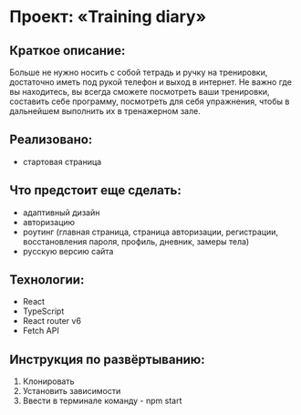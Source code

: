 # Проект: «Training diary»

## Краткое описание:
Больше не нужно носить с собой тетрадь и ручку на тренировки, достаточно иметь под рукой телефон и выход в интернет. Не важно где вы находитесь, вы всегда сможете посмотреть ваши тренировки, составить себе программу, посмотреть для себя упражнения, чтобы в дальнейшем выполнить их в тренажерном зале.

## Реализовано: 
* стартовая страница

## Что предстоит еще сделать: 
* адаптивный дизайн
* авторизацию
* роутинг (главная страница, страница авторизации, регистрации, восстановления пароля, профиль, дневник, замеры тела)
* русскую версию сайта

## Технологии: 
* React
* TypeScript
* React router v6
* Fetch API

## Инструкция по развёртыванию:
1. Клонировать
2. Установить зависимости
3. Ввести в терминале команду - npm start

